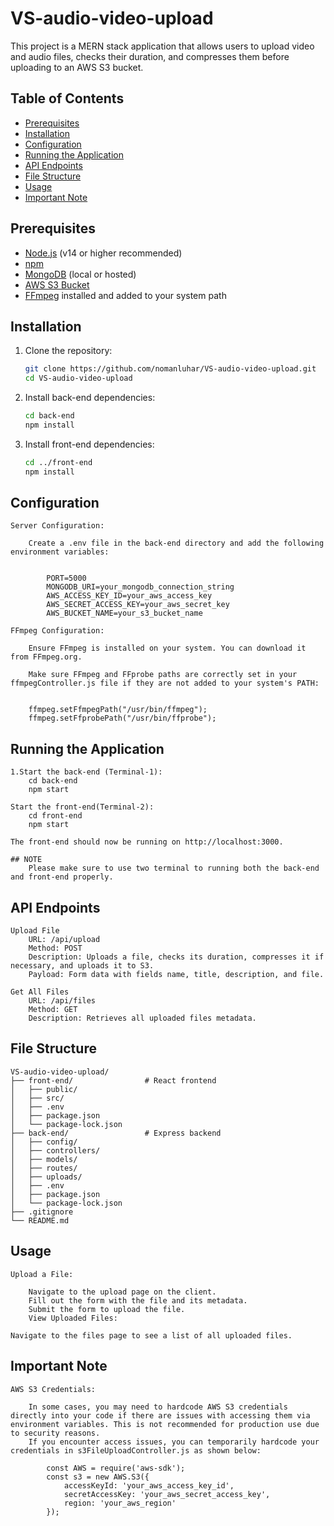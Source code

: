 # VS-audio-video-upload

This project is a MERN stack application that allows users to upload video and audio files, checks their duration, and compresses them before uploading to an AWS S3 bucket.

## Table of Contents

- [Prerequisites](#prerequisites)
- [Installation](#installation)
- [Configuration](#configuration)
- [Running the Application](#running-the-application)
- [API Endpoints](#api-endpoints)
- [File Structure](#file-structure)
- [Usage](#usage)
- [Important Note](#important-note)

## Prerequisites

- [Node.js](https://nodejs.org/) (v14 or higher recommended)
- [npm](https://www.npmjs.com/)
- [MongoDB](https://www.mongodb.com/) (local or hosted)
- [AWS S3 Bucket](https://aws.amazon.com/s3/)
- [FFmpeg](https://ffmpeg.org/) installed and added to your system path

## Installation

1. Clone the repository:
   ```bash
   git clone https://github.com/nomanluhar/VS-audio-video-upload.git
   cd VS-audio-video-upload

2. Install back-end dependencies:
    ```bash
    cd back-end
    npm install

3. Install front-end dependencies:
    ```bash
    cd ../front-end
    npm install

## Configuration
    Server Configuration:

        Create a .env file in the back-end directory and add the following environment variables:


            PORT=5000
            MONGODB_URI=your_mongodb_connection_string
            AWS_ACCESS_KEY_ID=your_aws_access_key
            AWS_SECRET_ACCESS_KEY=your_aws_secret_key
            AWS_BUCKET_NAME=your_s3_bucket_name

    FFmpeg Configuration:

        Ensure FFmpeg is installed on your system. You can download it from FFmpeg.org.

        Make sure FFmpeg and FFprobe paths are correctly set in your ffmpegController.js file if they are not added to your system's PATH:


        ffmpeg.setFfmpegPath("/usr/bin/ffmpeg");
        ffmpeg.setFfprobePath("/usr/bin/ffprobe");

## Running the Application
    1.Start the back-end (Terminal-1):
        cd back-end
        npm start

    Start the front-end(Terminal-2):
        cd front-end
        npm start
    
    The front-end should now be running on http://localhost:3000.

    ## NOTE 
        Please make sure to use two terminal to running both the back-end and front-end properly.

## API Endpoints
    Upload File
        URL: /api/upload
        Method: POST
        Description: Uploads a file, checks its duration, compresses it if necessary, and uploads it to S3.
        Payload: Form data with fields name, title, description, and file.
    
    Get All Files
        URL: /api/files
        Method: GET
        Description: Retrieves all uploaded files metadata.

## File Structure
    VS-audio-video-upload/
    ├── front-end/                # React frontend
    │   ├── public/
    │   ├── src/
    │   ├── .env
    │   ├── package.json
    │   └── package-lock.json
    ├── back-end/                 # Express backend
    │   ├── config/
    │   ├── controllers/
    │   ├── models/
    │   ├── routes/
    │   ├── uploads/
    │   ├── .env
    │   ├── package.json
    │   └── package-lock.json
    ├── .gitignore
    └── README.md

## Usage
    Upload a File:

        Navigate to the upload page on the client.
        Fill out the form with the file and its metadata.
        Submit the form to upload the file.
        View Uploaded Files:

    Navigate to the files page to see a list of all uploaded files.

## Important Note
    AWS S3 Credentials:

        In some cases, you may need to hardcode AWS S3 credentials directly into your code if there are issues with accessing them via environment variables. This is not recommended for production use due to security reasons.
        If you encounter access issues, you can temporarily hardcode your credentials in s3FileUploadController.js as shown below:
        
            const AWS = require('aws-sdk');
            const s3 = new AWS.S3({
                accessKeyId: 'your_aws_access_key_id',
                secretAccessKey: 'your_aws_secret_access_key',
                region: 'your_aws_region'
            });







   
